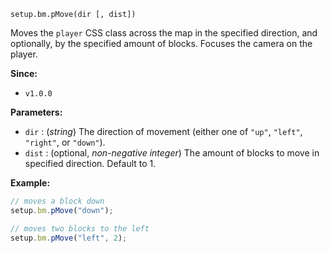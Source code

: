 
`setup.bm.pMove(dir [, dist])`

Moves the `player` CSS class across the map in the specified direction, and optionally, by the specified amount of blocks. Focuses the camera on the player.

**Since:**
- `v1.0.0`

**Parameters:**
- `dir` : (*string*) The direction of movement (either one of `"up"`, `"left"`, `"right"`, or `"down"`).
- `dist` : (optional, *non-negative integer*) The amount of blocks to move in specified direction. Default to 1.

**Example:**
```js
// moves a block down
setup.bm.pMove("down");

// moves two blocks to the left
setup.bm.pMove("left", 2);
```
